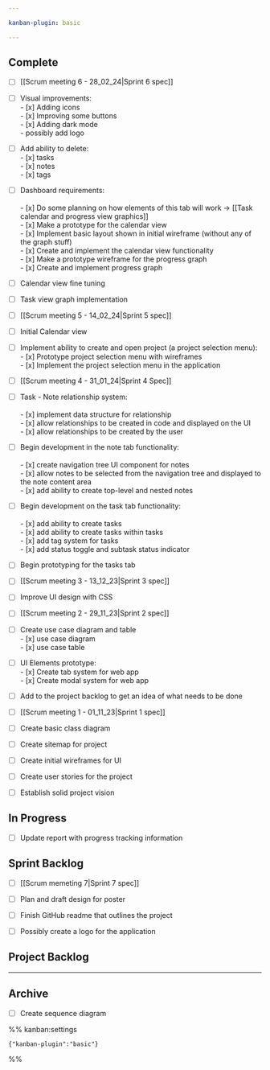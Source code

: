```yaml
---

kanban-plugin: basic

---
```


## Complete

- [ ] [[Scrum meeting 6 - 28_02_24|Sprint 6 spec]]
- [ ] Visual improvements:<br>- [x] Adding icons<br>- [x] Improving some buttons<br>- [x] Adding dark mode<br>- possibly add logo
- [ ] Add ability to delete:<br>- [x] tasks<br>- [x] notes<br>- [x] tags
- [ ] Dashboard requirements:<br><br>- [x] Do some planning on how elements of this tab will work -> [[Task calendar and progress view graphics]]<br>- [x] Make a prototype for the calendar view<br>- [x] Implement basic layout shown in initial wireframe (without any of the graph stuff)<br>- [x] Create and implement the calendar view functionality<br>- [x] Make a prototype wireframe for the progress graph<br>- [x] Create and implement progress graph
- [ ] Calendar view fine tuning
- [ ] Task view graph implementation
- [ ] [[Scrum meeting 5 - 14_02_24|Sprint 5 spec]]
- [ ] Initial Calendar view
- [ ] Implement ability to create and open project (a project selection menu):<br>- [x] Prototype project selection menu with wireframes<br>- [x] Implement the project selection menu in the application
- [ ] [[Scrum meeting 4 - 31_01_24|Sprint 4 Spec]]
- [ ] Task - Note relationship system:<br><br>- [x] implement data structure for relationship<br>- [x] allow relationships to be created in code and displayed on the UI<br>- [x] allow relationships to be created by the user
- [ ] Begin development in the note tab functionality:<br><br>- [x] create navigation tree UI component for notes<br>- [x] allow notes to be selected from the navigation tree and displayed to the note content area<br>- [x] add ability to create top-level and nested notes
- [ ] Begin development on the task tab functionality:<br><br>- [x] add ability to create tasks<br>- [x] add ability to create tasks within tasks<br>- [x] add tag system for tasks<br>- [x] add status toggle and subtask status indicator
- [ ] Begin prototyping for the tasks tab
- [ ] [[Scrum meeting 3 - 13_12_23|Sprint 3 spec]]
- [ ] Improve UI design with CSS
- [ ] [[Scrum meeting 2 - 29_11_23|Sprint 2 spec]]
- [ ] Create use case diagram and table<br>- [x] use case diagram<br>- [x] use case table
- [ ] UI Elements prototype:<br>- [x] Create tab system for web app<br>- [x] Create modal system for web app
- [ ] Add to the project backlog to get an idea of what needs to be done
- [ ] [[Scrum meeting 1 - 01_11_23|Sprint 1 spec]]
- [ ] Create basic class diagram
- [ ] Create sitemap for project
- [ ] Create initial wireframes for UI
- [ ] Create user stories for the project
- [ ] Establish solid project vision


## In Progress

- [ ] Update report with progress tracking information


## Sprint Backlog

- [ ] [[Scrum memeting 7|Sprint 7 spec]]
- [ ] Plan and draft design for poster
- [ ] Finish GitHub readme that outlines the project
- [ ] Possibly create a logo for the application


## Project Backlog



***

## Archive

- [ ] Create sequence diagram

%% kanban:settings
```
{"kanban-plugin":"basic"}
```
%%